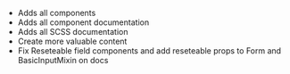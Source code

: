- Adds all components
- Adds all component documentation
- Adds all SCSS documentation
- Create more valuable content
- Fix Reseteable field components and add reseteable props to Form and BasicInputMixin on docs